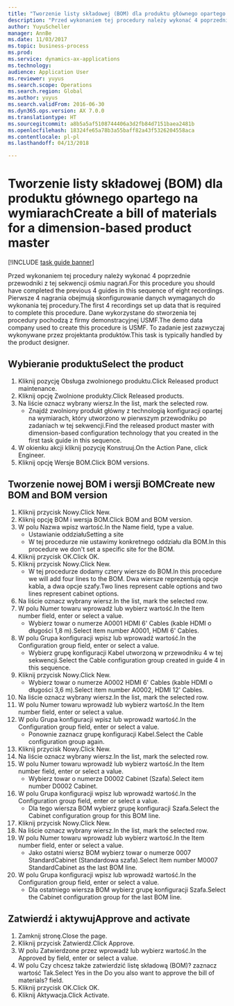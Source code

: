 ```yaml
--- 
title: "Tworzenie listy składowej (BOM) dla produktu głównego opartego na wymiarach"
description: "Przed wykonaniem tej procedury należy wykonać 4 poprzednie przewodniki z tej sekwencji ośmiu nagrań."
author: YuyuScheller
manager: AnnBe
ms.date: 11/03/2017
ms.topic: business-process
ms.prod: 
ms.service: dynamics-ax-applications
ms.technology: 
audience: Application User
ms.reviewer: yuyus
ms.search.scope: Operations
ms.search.region: Global
ms.author: yuyus
ms.search.validFrom: 2016-06-30
ms.dyn365.ops.version: AX 7.0.0
ms.translationtype: HT
ms.sourcegitcommit: a8b5a5af5108744406a3d2fb84d7151baea2481b
ms.openlocfilehash: 18324fe65a78b3a55baff82a43f5326204558aca
ms.contentlocale: pl-pl
ms.lasthandoff: 04/13/2018

---
```

# <a name="create-a-bill-of-materials-for-a-dimension-based-product-master"></a><span data-ttu-id="824f5-103">Tworzenie listy składowej (BOM) dla produktu głównego opartego na wymiarach</span><span class="sxs-lookup"><span data-stu-id="824f5-103">Create a bill of materials for a dimension-based product master</span></span>

[!INCLUDE [task guide banner](../../includes/task-guide-banner.md)]

<span data-ttu-id="824f5-104">Przed wykonaniem tej procedury należy wykonać 4 poprzednie przewodniki z tej sekwencji ośmiu nagrań.</span><span class="sxs-lookup"><span data-stu-id="824f5-104">For this procedure you should have completed the previous 4 guides in this sequence of eight recordings.</span></span> <span data-ttu-id="824f5-105">Pierwsze 4 nagrania obejmują skonfigurowanie danych wymaganych do wykonania tej procedury.</span><span class="sxs-lookup"><span data-stu-id="824f5-105">The first 4 recordings set up data that is required to complete this procedure.</span></span> <span data-ttu-id="824f5-106">Dane wykorzystane do stworzenia tej procedury pochodzą z firmy demonstracyjnej USMF.</span><span class="sxs-lookup"><span data-stu-id="824f5-106">The demo data company used to create this procedure is USMF.</span></span> <span data-ttu-id="824f5-107">To zadanie jest zazwyczaj wykonywane przez projektanta produktów.</span><span class="sxs-lookup"><span data-stu-id="824f5-107">This task is typically handled by the product designer.</span></span>


## <a name="select-the-product"></a><span data-ttu-id="824f5-108">Wybieranie produktu</span><span class="sxs-lookup"><span data-stu-id="824f5-108">Select the product</span></span>
1. <span data-ttu-id="824f5-109">Kliknij pozycję Obsługa zwolnionego produktu.</span><span class="sxs-lookup"><span data-stu-id="824f5-109">Click Released product maintenance.</span></span>
2. <span data-ttu-id="824f5-110">Kliknij opcję Zwolnione produkty.</span><span class="sxs-lookup"><span data-stu-id="824f5-110">Click Released products.</span></span>
3. <span data-ttu-id="824f5-111">Na liście oznacz wybrany wiersz.</span><span class="sxs-lookup"><span data-stu-id="824f5-111">In the list, mark the selected row.</span></span>
    * <span data-ttu-id="824f5-112">Znajdź zwolniony produkt główny z technologią konfiguracji opartej na wymiarach, który utworzono w pierwszym przewodniku po zadaniach w tej sekwencji.</span><span class="sxs-lookup"><span data-stu-id="824f5-112">Find the released product master with dimension-based configuration technology that you created in the first task guide in this sequence.</span></span>  
4. <span data-ttu-id="824f5-113">W okienku akcji kliknij pozycję Konstruuj.</span><span class="sxs-lookup"><span data-stu-id="824f5-113">On the Action Pane, click Engineer.</span></span>
5. <span data-ttu-id="824f5-114">Kliknij opcję Wersje BOM.</span><span class="sxs-lookup"><span data-stu-id="824f5-114">Click BOM versions.</span></span>

## <a name="create-new-bom-and-bom-version"></a><span data-ttu-id="824f5-115">Tworzenie nowej BOM i wersji BOM</span><span class="sxs-lookup"><span data-stu-id="824f5-115">Create new BOM and BOM version</span></span>
1. <span data-ttu-id="824f5-116">Kliknij przycisk Nowy.</span><span class="sxs-lookup"><span data-stu-id="824f5-116">Click New.</span></span>
2. <span data-ttu-id="824f5-117">Kliknij opcję BOM i wersja BOM.</span><span class="sxs-lookup"><span data-stu-id="824f5-117">Click BOM and BOM version.</span></span>
3. <span data-ttu-id="824f5-118">W polu Nazwa wpisz wartość.</span><span class="sxs-lookup"><span data-stu-id="824f5-118">In the Name field, type a value.</span></span>
    * <span data-ttu-id="824f5-119">Ustawianie oddziału</span><span class="sxs-lookup"><span data-stu-id="824f5-119">Setting a site</span></span>  
    * <span data-ttu-id="824f5-120">W tej procedurze nie ustawimy konkretnego oddziału dla BOM.</span><span class="sxs-lookup"><span data-stu-id="824f5-120">In this procedure we don't set a specific site for the BOM.</span></span>  
4. <span data-ttu-id="824f5-121">Kliknij przycisk OK.</span><span class="sxs-lookup"><span data-stu-id="824f5-121">Click OK.</span></span>
5. <span data-ttu-id="824f5-122">Kliknij przycisk Nowy.</span><span class="sxs-lookup"><span data-stu-id="824f5-122">Click New.</span></span>
    * <span data-ttu-id="824f5-123">W tej procedurze dodamy cztery wiersze do BOM.</span><span class="sxs-lookup"><span data-stu-id="824f5-123">In this procedure we will add four lines to the BOM.</span></span> <span data-ttu-id="824f5-124">Dwa wiersze reprezentują opcje kabla, a dwa opcje szafy.</span><span class="sxs-lookup"><span data-stu-id="824f5-124">Two lines represent cable options and two lines represent cabinet options.</span></span>  
6. <span data-ttu-id="824f5-125">Na liście oznacz wybrany wiersz.</span><span class="sxs-lookup"><span data-stu-id="824f5-125">In the list, mark the selected row.</span></span>
7. <span data-ttu-id="824f5-126">W polu Numer towaru wprowadź lub wybierz wartość.</span><span class="sxs-lookup"><span data-stu-id="824f5-126">In the Item number field, enter or select a value.</span></span>
    * <span data-ttu-id="824f5-127">Wybierz towar o numerze A0001 HDMI 6' Cables (kable HDMI o długości 1,8 m).</span><span class="sxs-lookup"><span data-stu-id="824f5-127">Select item number A0001, HDMI 6' Cables.</span></span>  
8. <span data-ttu-id="824f5-128">W polu Grupa konfiguracji wpisz lub wprowadź wartość.</span><span class="sxs-lookup"><span data-stu-id="824f5-128">In the Configuration group field, enter or select a value.</span></span>
    * <span data-ttu-id="824f5-129">Wybierz grupę konfiguracji Kabel utworzoną w przewodniku 4 w tej sekwencji.</span><span class="sxs-lookup"><span data-stu-id="824f5-129">Select the Cable configuration group created in guide 4 in this sequence.</span></span>  
9. <span data-ttu-id="824f5-130">Kliknij przycisk Nowy.</span><span class="sxs-lookup"><span data-stu-id="824f5-130">Click New.</span></span>
    * <span data-ttu-id="824f5-131">Wybierz towar o numerze A0002 HDMI 6' Cables (kable HDMI o długości 3,6 m).</span><span class="sxs-lookup"><span data-stu-id="824f5-131">Select item number A0002, HDMI 12' Cables.</span></span>  
10. <span data-ttu-id="824f5-132">Na liście oznacz wybrany wiersz.</span><span class="sxs-lookup"><span data-stu-id="824f5-132">In the list, mark the selected row.</span></span>
11. <span data-ttu-id="824f5-133">W polu Numer towaru wprowadź lub wybierz wartość.</span><span class="sxs-lookup"><span data-stu-id="824f5-133">In the Item number field, enter or select a value.</span></span>
12. <span data-ttu-id="824f5-134">W polu Grupa konfiguracji wpisz lub wprowadź wartość.</span><span class="sxs-lookup"><span data-stu-id="824f5-134">In the Configuration group field, enter or select a value.</span></span>
    * <span data-ttu-id="824f5-135">Ponownie zaznacz grupę konfiguracji Kabel.</span><span class="sxs-lookup"><span data-stu-id="824f5-135">Select the Cable configuration group again.</span></span>  
13. <span data-ttu-id="824f5-136">Kliknij przycisk Nowy.</span><span class="sxs-lookup"><span data-stu-id="824f5-136">Click New.</span></span>
14. <span data-ttu-id="824f5-137">Na liście oznacz wybrany wiersz.</span><span class="sxs-lookup"><span data-stu-id="824f5-137">In the list, mark the selected row.</span></span>
15. <span data-ttu-id="824f5-138">W polu Numer towaru wprowadź lub wybierz wartość.</span><span class="sxs-lookup"><span data-stu-id="824f5-138">In the Item number field, enter or select a value.</span></span>
    * <span data-ttu-id="824f5-139">Wybierz towar o numerze D0002 Cabinet (Szafa).</span><span class="sxs-lookup"><span data-stu-id="824f5-139">Select item number D0002 Cabinet.</span></span>  
16. <span data-ttu-id="824f5-140">W polu Grupa konfiguracji wpisz lub wprowadź wartość.</span><span class="sxs-lookup"><span data-stu-id="824f5-140">In the Configuration group field, enter or select a value.</span></span>
    * <span data-ttu-id="824f5-141">Dla tego wiersza BOM wybierz grupę konfiguracji Szafa.</span><span class="sxs-lookup"><span data-stu-id="824f5-141">Select the Cabinet configuration group for this BOM line.</span></span>  
17. <span data-ttu-id="824f5-142">Kliknij przycisk Nowy.</span><span class="sxs-lookup"><span data-stu-id="824f5-142">Click New.</span></span>
18. <span data-ttu-id="824f5-143">Na liście oznacz wybrany wiersz.</span><span class="sxs-lookup"><span data-stu-id="824f5-143">In the list, mark the selected row.</span></span>
19. <span data-ttu-id="824f5-144">W polu Numer towaru wprowadź lub wybierz wartość.</span><span class="sxs-lookup"><span data-stu-id="824f5-144">In the Item number field, enter or select a value.</span></span>
    * <span data-ttu-id="824f5-145">Jako ostatni wiersz BOM wybierz towar o numerze 0007 StandardCabinet (Standardowa szafa).</span><span class="sxs-lookup"><span data-stu-id="824f5-145">Select Item number M0007 StandardCabinet as the last BOM line.</span></span>  
20. <span data-ttu-id="824f5-146">W polu Grupa konfiguracji wpisz lub wprowadź wartość.</span><span class="sxs-lookup"><span data-stu-id="824f5-146">In the Configuration group field, enter or select a value.</span></span>
    * <span data-ttu-id="824f5-147">Dla ostatniego wiersza BOM wybierz grupę konfiguracji Szafa.</span><span class="sxs-lookup"><span data-stu-id="824f5-147">Select the Cabinet configuration group for the last BOM line.</span></span>  

## <a name="approve-and-activate"></a><span data-ttu-id="824f5-148">Zatwierdź i aktywuj</span><span class="sxs-lookup"><span data-stu-id="824f5-148">Approve and activate</span></span>
1. <span data-ttu-id="824f5-149">Zamknij stronę.</span><span class="sxs-lookup"><span data-stu-id="824f5-149">Close the page.</span></span>
2. <span data-ttu-id="824f5-150">Kliknij przycisk Zatwierdź.</span><span class="sxs-lookup"><span data-stu-id="824f5-150">Click Approve.</span></span>
3. <span data-ttu-id="824f5-151">W polu Zatwierdzone przez wprowadź lub wybierz wartość.</span><span class="sxs-lookup"><span data-stu-id="824f5-151">In the Approved by field, enter or select a value.</span></span>
4. <span data-ttu-id="824f5-152">W polu Czy chcesz także zatwierdzić listę składową (BOM)? zaznacz wartość Tak.</span><span class="sxs-lookup"><span data-stu-id="824f5-152">Select Yes in the Do you also want to approve the bill of materials? field.</span></span>
5. <span data-ttu-id="824f5-153">Kliknij przycisk OK.</span><span class="sxs-lookup"><span data-stu-id="824f5-153">Click OK.</span></span>
6. <span data-ttu-id="824f5-154">Kliknij Aktywacja.</span><span class="sxs-lookup"><span data-stu-id="824f5-154">Click Activate.</span></span>


